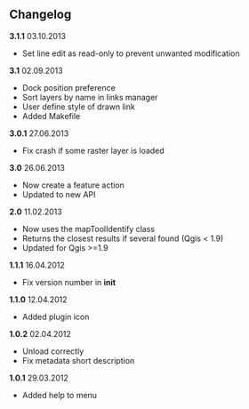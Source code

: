 ## Changelog

**3.1.1** 03.10.2013

* Set line edit as read-only to prevent unwanted modification

**3.1** 02.09.2013

* Dock position preference
* Sort layers by name in links manager
* User define style of drawn link
* Added Makefile

**3.0.1** 27.06.2013

* Fix crash if some raster layer is loaded

**3.0** 26.06.2013

* Now create a feature action
* Updated to new API

**2.0** 11.02.2013

* Now uses the mapToolIdentify class
* Returns the closest results if several found (Qgis < 1.9)
* Updated for Qgis >=1.9

**1.1.1** 16.04.2012

* Fix version number in __init__

**1.1.0** 12.04.2012

* Added plugin icon

**1.0.2** 02.04.2012

* Unload correctly
* Fix metadata short description

**1.0.1** 29.03.2012

* Added help to menu


